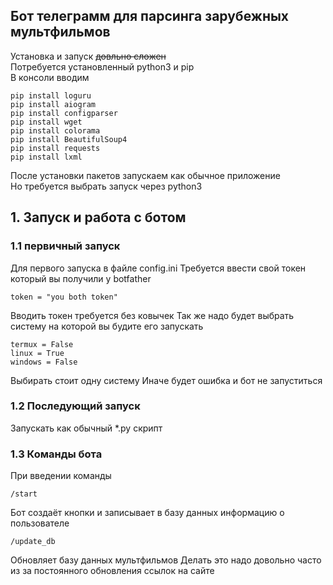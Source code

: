 ## Бот телеграмм для парсинга зарубежных мультфильмов
Установка и запуск ~~довльно сложен~~<br>
Потребуется установленный python3 и pip<br>
В консоли вводим
```no-highlight
pip install loguru
pip install aiogram
pip install configparser
pip install wget
pip install colorama
pip install BeautifulSoup4
pip install requests
pip install lxml
```
После установки пакетов запускаем как обычное приложение<br>
Но требуется выбрать запуск через python3

## 1. Запуск и работа с ботом 

### 1.1 первичный запуск
Для первого запуска в файле config.ini
Требуется ввести свой токен который вы получили у botfather
```no-highlight
token = "you both token"
```
Вводить токен требуется без ковычек 
Так же надо будет выбрать систему на которой вы будите его запускать
```no-highliht
termux = False
linux = True
windows = False
```
Выбирать стоит одну систему
Иначе будет ошибка и бот не запуститься

### 1.2 Последующий запуск
Запускать как обычный *.py скрипт

### 1.3 Команды бота
При введении команды
```no-highlight
/start
```
Бот создаёт кнопки и записывает в базу данных информацию о пользователе
```no-highlight
/update_db
```
Обновляет базу данных мультфильмов
Делать это надо довольно часто из за постоянного обновления ссылок на сайте
